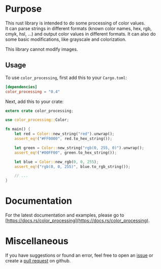 # Purpose

This rust library is intended to do some processing of color values.  
It can parse strings in different formats (known color names, hex, rgb, cmyk, hsl, ...) and output color values in different formats. It can also do some basic modifications, like grayscale and colorization.

This library cannot modify images.

## Usage

To use `color_processing`, first add this to your `Cargo.toml`:

```toml
[dependencies]
color_processing = "0.4"
```

Next, add this to your crate:

```rust
extern crate color_processing;

use color_processing::Color;

fn main() {
    let red = Color::new_string("red").unwrap();
    assert_eq!("#FF0000", red.to_hex_string());

    let green = Color::new_string("rgb(0, 255, 0)").unwrap();
    assert_eq!("#00FF00", green.to_hex_string());

    let blue = Color::new_rgb(0, 0, 255);
    assert_eq!("rgb(0, 0, 255)", blue.to_rgb_string());

    // ...
}
```

# Documentation

For the latest documentation and examples, please go to [https://docs.rs/color_processing](https://docs.rs/color_processing).

# Miscellaneous

If you have suggestions or found an error, feel free to open an [issue](https://github.com/ringostarr80/rust-color-processing/issues) or create a [pull request](https://github.com/ringostarr80/rust-color-processing/pulls) on github.
